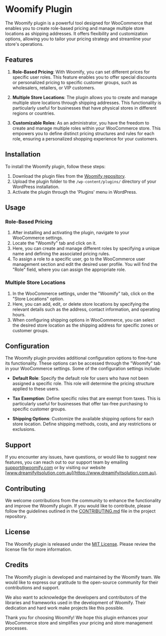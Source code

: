 # Woomify Plugin

The Woomify plugin is a powerful tool designed for WooCommerce that enables you to create role-based pricing and manage multiple store locations as shipping addresses. It offers flexibility and customization options, allowing you to tailor your pricing strategy and streamline your store's operations.

## Features

1. **Role-Based Pricing**: With Woomify, you can set different prices for specific user roles. This feature enables you to offer special discounts or personalized pricing to specific customer groups, such as wholesalers, retailers, or VIP customers.

2. **Multiple Store Locations**: The plugin allows you to create and manage multiple store locations through shipping addresses. This functionality is particularly useful for businesses that have physical stores in different regions or countries.

3. **Customizable Roles**: As an administrator, you have the freedom to create and manage multiple roles within your WooCommerce store. This empowers you to define distinct pricing structures and rules for each role, ensuring a personalized shopping experience for your customers.

## Installation

To install the Woomify plugin, follow these steps:

1. Download the plugin files from the [Woomify repository](https://github.com/er-roshan/woomify).
2. Upload the plugin folder to the `/wp-content/plugins/` directory of your WordPress installation.
3. Activate the plugin through the 'Plugins' menu in WordPress.

## Usage

### Role-Based Pricing

1. After installing and activating the plugin, navigate to your WooCommerce settings.
2. Locate the "Woomify" tab and click on it.
3. Here, you can create and manage different roles by specifying a unique name and defining the associated pricing rules.
4. To assign a role to a specific user, go to the WooCommerce user management section and edit the desired user profile. You will find the "Role" field, where you can assign the appropriate role.

### Multiple Store Locations

1. In the WooCommerce settings, under the "Woomify" tab, click on the "Store Locations" option.
2. Here, you can add, edit, or delete store locations by specifying the relevant details such as the address, contact information, and operating hours.
3. When configuring shipping options in WooCommerce, you can select the desired store location as the shipping address for specific zones or customer groups.

## Configuration

The Woomify plugin provides additional configuration options to fine-tune its functionality. These options can be accessed through the "Woomify" tab in your WooCommerce settings. Some of the configuration settings include:

- **Default Role**: Specify the default role for users who have not been assigned a specific role. This role will determine the pricing structure applied to these users.

- **Tax Exemption**: Define specific roles that are exempt from taxes. This is particularly useful for businesses that offer tax-free purchasing to specific customer groups.

- **Shipping Options**: Customize the available shipping options for each store location. Define shipping methods, costs, and any restrictions or exclusions.

## Support

If you encounter any issues, have questions, or would like to suggest new features, you can reach out to our support team by emailing support@woomify.com or by visiting our website [www.dreamifyitsolution.com.au](https://www.dreamifyitsolution.com.au).

## Contributing

We welcome contributions from the community to enhance the functionality and improve the Woomify plugin. If you would like to contribute, please follow the guidelines outlined in the [CONTRIBUTING.md](https://github.com/er-roshan/woomify/blob/main/CONTRIBUTING.md) file in the project repository.

## License

The Woomify plugin is released under the [MIT License](https://github.com/er-roshan/woomify/blob/main/LICENSE). Please review the license file for more information.

## Credits

The Woomify plugin is developed and maintained by the Woomify team. We would like to express our gratitude to the open-source community for their contributions and support.

We also want to acknowledge the developers and contributors of the libraries and frameworks used in the development of Woomify. Their dedication and hard work make projects like this possible.

Thank you for choosing Woomify! We hope this plugin enhances your WooCommerce store and simplifies your pricing and store management processes.